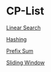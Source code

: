 # CP-List

[Linear Search](./Linear%20Search/README.md)

[Hashing](./Hashing/README.md)

[Prefix Sum](./Prefix%20Sum/README.md)

[Sliding Window](./Sliding%20Window/README.md)
